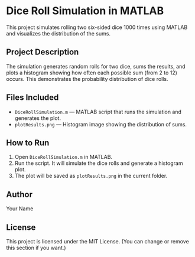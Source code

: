 # Dice Roll Simulation in MATLAB

This project simulates rolling two six-sided dice 1000 times using MATLAB and visualizes the distribution of the sums.

## Project Description

The simulation generates random rolls for two dice, sums the results, and plots a histogram showing how often each possible sum (from 2 to 12) occurs. This demonstrates the probability distribution of dice rolls.

## Files Included

- `DiceRollSimulation.m` — MATLAB script that runs the simulation and generates the plot.
- `plotResults.png` — Histogram image showing the distribution of sums.

## How to Run

1. Open `DiceRollSimulation.m` in MATLAB.
2. Run the script. It will simulate the dice rolls and generate a histogram plot.
3. The plot will be saved as `plotResults.png` in the current folder.

## Author

Your Name

## License

This project is licensed under the MIT License. (You can change or remove this section if you want.)
